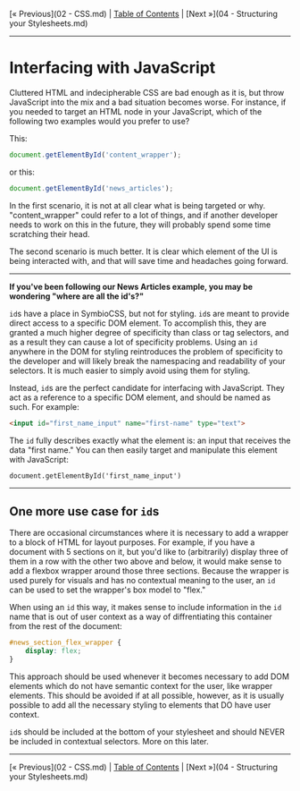 [&laquo; Previous](02 - CSS.md) | [Table of Contents](https://github.com/gbdrummer/symbiocss) | [Next &raquo;](04 - Structuring your Stylesheets.md)

---
# Interfacing with JavaScript

Cluttered HTML and indecipherable CSS are bad enough as it is, but throw JavaScript into the mix and a bad situation becomes worse. For instance, if you needed to target an HTML node in your JavaScript, which of the following two examples would you prefer to use?

This:
```js
document.getElementById('content_wrapper');
```
or this:
```js
document.getElementById('news_articles');
```

In the first scenario, it is not at all clear what is being targeted or why. "content_wrapper" could refer to a lot of things, and if another developer needs to work on this in the future, they will probably spend some time scratching their head.

The second scenario is much better. It is clear which element of the UI is being interacted with, and that will save time and headaches going forward.

---

**If you've been following our News Articles example, you may be wondering "where are all the id's?"**

`id`s have a place in SymbioCSS, but not for styling. `id`s are meant to provide direct access to a specific DOM element. To accomplish this, they are granted a much higher degree of specificity than class or tag selectors, and as a result they can cause a lot of specificity problems. Using an `id` anywhere in the DOM for styling reintroduces the problem of specificity to the developer and will likely break the namespacing and readability of your selectors. It is much easier to simply avoid using them for styling.

Instead, `id`s are the perfect candidate for interfacing with JavaScript. They act as a reference to a specific DOM element, and should be named as such. For example:

```HTML
<input id="first_name_input" name="first-name" type="text">
```

The `id` fully describes exactly what the element is: an input that receives the data "first name." You can then easily target and manipulate this element with JavaScript:

```JS
document.getElementById('first_name_input')
```

---

## One more use case for `id`s

There are occasional circumstances where it is necessary to add a wrapper to a block of HTML for layout purposes. For example, if you have a document with 5 sections on it, but you'd like to (arbitrarily) display three of them in a row with the other two above and below, it would make sense to add a flexbox wrapper around those three sections. Because the wrapper is used purely for visuals and has no contextual meaning to the user, an `id` can be used to set the wrapper's box model to "flex." 

When using an `id` this way, it makes sense to include information in the `id` name that is out of user context as a way of diffrentiating this container from the rest of the document:

```CSS
#news_section_flex_wrapper {
	display: flex;
}
```

This approach should be used whenever it becomes necessary to add DOM elements which do not have semantic context for the user, like wrapper elements. This should be avoided if at all possible, however, as it is usually possible to add all the necessary styling to elements that DO have user context.

 `id`s should be included at the bottom of your stylesheet and should NEVER be included in contextual selectors. More on this later.

---
[&laquo; Previous](02 - CSS.md) | [Table of Contents](https://github.com/gbdrummer/symbiocss) | [Next &raquo;](04 - Structuring your Stylesheets.md)
